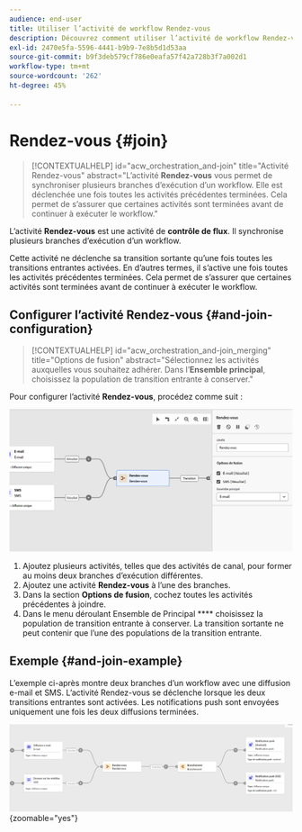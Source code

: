 ```yaml
---
audience: end-user
title: Utiliser l’activité de workflow Rendez-vous
description: Découvrez comment utiliser l’activité de workflow Rendez-vous.
exl-id: 2470e5fa-5596-4441-b9b9-7e8b5d1d53aa
source-git-commit: b9f3deb579cf786e0eafa57f42a728b3f7a002d1
workflow-type: tm+mt
source-wordcount: '262'
ht-degree: 45%

---
```


# Rendez-vous {#join}

>[!CONTEXTUALHELP]
>id="acw_orchestration_and-join"
>title="Activité Rendez-vous"
>abstract="L’activité **Rendez-vous** vous permet de synchroniser plusieurs branches d’exécution d’un workflow. Elle est déclenchée une fois toutes les activités précédentes terminées. Cela permet de s’assurer que certaines activités sont terminées avant de continuer à exécuter le workflow."

L’activité **Rendez-vous** est une activité de **contrôle de flux**. Il synchronise plusieurs branches d’exécution d’un workflow.

Cette activité ne déclenche sa transition sortante qu’une fois toutes les transitions entrantes activées. En d’autres termes, il s’active une fois toutes les activités précédentes terminées. Cela permet de s’assurer que certaines activités sont terminées avant de continuer à exécuter le workflow.

## Configurer l’activité Rendez-vous {#and-join-configuration}

>[!CONTEXTUALHELP]
>id="acw_orchestration_and-join_merging"
>title="Options de fusion"
>abstract="Sélectionnez les activités auxquelles vous souhaitez adhérer. Dans l’**Ensemble principal**, choisissez la population de transition entrante à conserver."

Pour configurer l’activité **Rendez-vous**, procédez comme suit :

![Capture d’écran affichant l’interface de configuration de l’activité AND-join.](../assets/workflow-andjoin.png)

1. Ajoutez plusieurs activités, telles que des activités de canal, pour former au moins deux branches d’exécution différentes.
1. Ajoutez une activité **Rendez-vous** à l’une des branches.
1. Dans la section **Options de fusion**, cochez toutes les activités précédentes à joindre.
1. Dans le menu déroulant Ensemble de Principal **** choisissez la population de transition entrante à conserver. La transition sortante ne peut contenir que l’une des populations de la transition entrante.

## Exemple {#and-join-example}

L’exemple ci-après montre deux branches d’un workflow avec une diffusion e-mail et SMS. L’activité Rendez-vous se déclenche lorsque les deux transitions entrantes sont activées. Les notifications push sont envoyées uniquement une fois les deux diffusions terminées.

![Exemple de workflow avec deux branches, affichant la diffusion par e-mail et par SMS suivie de notifications push.](../assets/workflow-andjoin-example.png){zoomable="yes"}